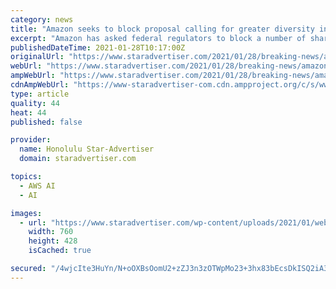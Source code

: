 ```yaml
---
category: news
title: "Amazon seeks to block proposal calling for greater diversity in hiring"
excerpt: "Amazon has asked federal regulators to block a number of shareholder proposals that strike to the heart of many recent criticisms of the Seattle-based commerce behemoth, including its stances on curbing hate speech and offensive content,"
publishedDateTime: 2021-01-28T10:17:00Z
originalUrl: "https://www.staradvertiser.com/2021/01/28/breaking-news/amazon-seeks-to-block-proposal-calling-for-greater-diversity-in-hiring/"
webUrl: "https://www.staradvertiser.com/2021/01/28/breaking-news/amazon-seeks-to-block-proposal-calling-for-greater-diversity-in-hiring/"
ampWebUrl: "https://www.staradvertiser.com/2021/01/28/breaking-news/amazon-seeks-to-block-proposal-calling-for-greater-diversity-in-hiring/amp/"
cdnAmpWebUrl: "https://www-staradvertiser-com.cdn.ampproject.org/c/s/www.staradvertiser.com/2021/01/28/breaking-news/amazon-seeks-to-block-proposal-calling-for-greater-diversity-in-hiring/amp/"
type: article
quality: 44
heat: 44
published: false

provider:
  name: Honolulu Star-Advertiser
  domain: staradvertiser.com

topics:
  - AWS AI
  - AI

images:
  - url: "https://www.staradvertiser.com/wp-content/uploads/2021/01/web1_AP20296705804172.jpg"
    width: 760
    height: 428
    isCached: true

secured: "/4wjcIte3HuYn/N+oOXBsOomU2+zZJ3n3zOTWpMo23+3hx83bEcsDkISQ2iA3fMFm3HfJv0fSF57o+1EgQ+qaNEDUw5x77TRsj08spidheF4OZ9cgmsnuxr0YTgTa9tEPkaizxnOwHfxt/QVKGTXrwsUKXGlsshHEpLYPl4f5r3YCmB+jFCipeFfO001X99+sA7h0WQsoIN5in9BlzHFwtmgHYrEiEHEjGMCOiveJosuVcIwBUG7z2rlyn9nA+WUtsssbAwJOWoNB11GM7tkWnhEgm8lby5RSdHjpcAGHLDntuTQq08pPMnrXJw1OdUEgCFcYFSdYx6PsG216ZzezoAOzANorEAkI68qSB4lBNc=;hulUN1364SGZBqJ7z0Tgeg=="
---
```


